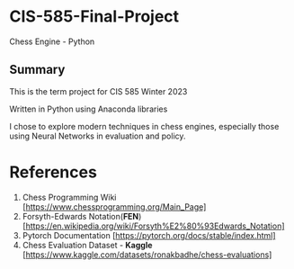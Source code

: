 # CIS-585-Final-Project
Chess Engine - Python
## Summary

This is the term project for CIS 585 Winter 2023

Written in Python using Anaconda libraries

I chose to explore modern techniques in chess engines, especially those using Neural Networks in evaluation and policy.


# References
1. Chess Programming Wiki [https://www.chessprogramming.org/Main_Page]
2. Forsyth-Edwards Notation(**FEN**) [https://en.wikipedia.org/wiki/Forsyth%E2%80%93Edwards_Notation]
3. Pytorch Documentation [https://pytorch.org/docs/stable/index.html]
4. Chess Evaluation Dataset - **Kaggle** [https://www.kaggle.com/datasets/ronakbadhe/chess-evaluations]
